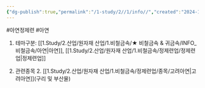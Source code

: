 ```yaml
---
{"dg-publish":true,"permalink":"/1-study/2//1/info//","created":"2024-11-20T21:02:28.626+09:00","updated":"2025-06-26T13:08:57.953+09:00"}
---
```


#아연정제련 #아연 
 
1. 테마구분: [[1.Study/2.산업/원자재 산업/1.비철금속/★ 비철금속 & 귀금속/INFO_비철금속/아연\|아연]], [[1.Study/2.산업/원자재 산업/1.비철금속/정제련업/정제련업\|정제련업]]

2. 관련종목
		2. [[1.Study/2.산업/원자재 산업/1.비철금속/정제련업/종목/고려아연\|고려아연]](구리 및 부산물)